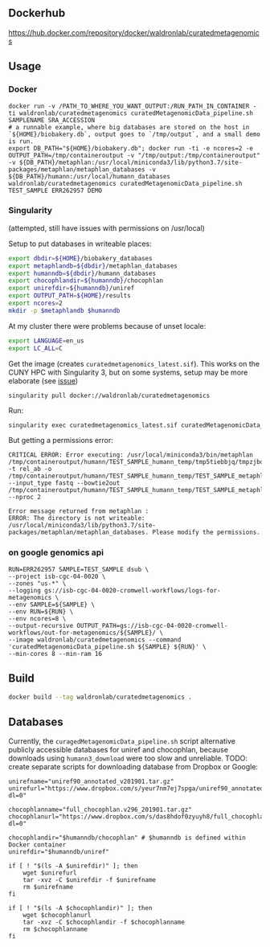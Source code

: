 ## Dockerhub

https://hub.docker.com/repository/docker/waldronlab/curatedmetagenomics

## Usage

### Docker
```
docker run -v /PATH_TO_WHERE_YOU_WANT_OUTPUT:/RUN_PATH_IN_CONTAINER -ti waldronlab/curatedmetagenomics curatedMetagenomicData_pipeline.sh SAMPLENAME SRA_ACCESSION
# a runnable example, where big databases are stored on the host in `${HOME}/biobakery.db`, output goes to `/tmp/output`, and a small demo is run.
export DB_PATH="${HOME}/biobakery.db"; docker run -ti -e ncores=2 -e OUTPUT_PATH=/tmp/containeroutput -v "/tmp/output:/tmp/containeroutput" -v ${DB_PATH}/metaphlan:/usr/local/miniconda3/lib/python3.7/site-packages/metaphlan/metaphlan_databases -v ${DB_PATH}/humann:/usr/local/humann_databases waldronlab/curatedmetagenomics curatedMetagenomicData_pipeline.sh TEST_SAMPLE ERR262957 DEMO
```

### Singularity

(attempted, still have issues with permissions on /usr/local)

Setup to put databases in writeable places:
```bash
export dbdir=${HOME}/biobakery_databases
export metaphlandb=${dbdir}/metaphlan_databases
export humanndb=${dbdir}/humann_databases
export chocophlandir=${humanndb}/chocophlan
export unirefdir=${humanndb}/uniref
export OUTPUT_PATH=${HOME}/results
export ncores=2
mkdir -p $metaphlandb $humanndb
```

At my cluster there were problems because of unset locale:
```bash
export LANGUAGE=en_us
export LC_ALL=C
```

Get the image (creates `curatedmetagenomics_latest.sif`). This works on the CUNY HPC with Singularity 3, but on some systems, setup may be more elaborate (see [issue](https://github.com/waldronlab/curatedMetagenomicDataHighLoad/issues/16))
```
singularity pull docker://waldronlab/curatedmetagenomics
```

Run:
```bash
singularity exec curatedmetagenomics_latest.sif curatedMetagenomicData_pipeline.sh TEST_SAMPLE ERR262957 DEMO
```

But getting a permissions error:
```
CRITICAL ERROR: Error executing: /usr/local/miniconda3/bin/metaphlan /tmp/containeroutput/humann/TEST_SAMPLE_humann_temp/tmp5tiebbjq/tmpzjbqieiy -t rel_ab -o /tmp/containeroutput/humann/TEST_SAMPLE_humann_temp/TEST_SAMPLE_metaphlan_bugs_list.tsv --input_type fastq --bowtie2out /tmp/containeroutput/humann/TEST_SAMPLE_humann_temp/TEST_SAMPLE_metaphlan_bowtie2.txt --nproc 2

Error message returned from metaphlan :
ERROR: The directory is not writeable: /usr/local/miniconda3/lib/python3.7/site-packages/metaphlan/metaphlan_databases. Please modify the permissions.
```

### on google genomics api

```
RUN=ERR262957 SAMPLE=TEST_SAMPLE dsub \
--project isb-cgc-04-0020 \
--zones "us-*" \
--logging gs://isb-cgc-04-0020-cromwell-workflows/logs-for-metagenomics \
--env SAMPLE=${SAMPLE} \
--env RUN=${RUN} \
--env ncores=8 \
--output-recursive OUTPUT_PATH=gs://isb-cgc-04-0020-cromwell-workflows/out-for-metagenomics/${SAMPLE}/ \
--image waldronlab/curatedmetagenomics --command 'curatedMetagenomicData_pipeline.sh ${SAMPLE} ${RUN}' \
--min-cores 8 --min-ram 16
```

## Build

```sh
docker build --tag waldronlab/curatedmetagenomics .
```

## Databases

Currently, the `curagedMetagenomicData_pipeline.sh` script alternative publicly accessible databases for uniref and chocophlan, because downloads using `humann3_download` were too slow and unreliable. TODO: create separate scripts for downloading database from Dropbox or Google:

```
unirefname="uniref90_annotated_v201901.tar.gz"
unirefurl="https://www.dropbox.com/s/yeur7nm7ej7spga/uniref90_annotated_v201901.tar.gz?dl=0"

chocophlanname="full_chocophlan.v296_201901.tar.gz"
chocophlanurl="https://www.dropbox.com/s/das8hdof0zyuyh8/full_chocophlan.v296_201901.tar.gz?dl=0"

chocophlandir="$humanndb/chocophlan" # $humanndb is defined within Docker container
unirefdir="$humanndb/uniref"

if [ ! "$(ls -A $unirefdir)" ]; then
    wget $unirefurl
    tar -xvz -C $unirefdir -f $unirefname
    rm $unirefname
fi

if [ ! "$(ls -A $chocophlandir)" ]; then
    wget $chocophlanurl
    tar -xvz -C $chocophlandir -f $chocophlanname
    rm $chocophlanname
fi
```
